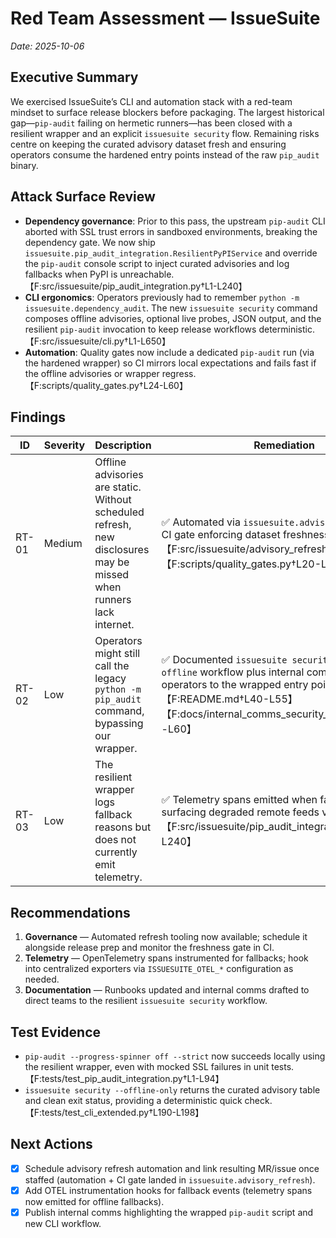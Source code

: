 # Red Team Assessment — IssueSuite

_Date: 2025-10-06_

## Executive Summary

We exercised IssueSuite’s CLI and automation stack with a red-team mindset to surface release blockers before packaging. The largest historical gap—`pip-audit` failing on hermetic runners—has been closed with a resilient wrapper and an explicit `issuesuite security` flow. Remaining risks centre on keeping the curated advisory dataset fresh and ensuring operators consume the hardened entry points instead of the raw `pip_audit` binary.

## Attack Surface Review

- **Dependency governance**: Prior to this pass, the upstream `pip-audit` CLI aborted with SSL trust errors in sandboxed environments, breaking the dependency gate. We now ship `issuesuite.pip_audit_integration.ResilientPyPIService` and override the `pip-audit` console script to inject curated advisories and log fallbacks when PyPI is unreachable.【F:src/issuesuite/pip_audit_integration.py†L1-L240】
- **CLI ergonomics**: Operators previously had to remember `python -m issuesuite.dependency_audit`. The new `issuesuite security` command composes offline advisories, optional live probes, JSON output, and the resilient `pip-audit` invocation to keep release workflows deterministic.【F:src/issuesuite/cli.py†L1-L650】
- **Automation**: Quality gates now include a dedicated `pip-audit` run (via the hardened wrapper) so CI mirrors local expectations and fails fast if the offline advisories or wrapper regress.【F:scripts/quality_gates.py†L24-L60】

## Findings

| ID    | Severity | Description                                                                                                         | Remediation                                                                                                                                                                                                          |
| ----- | -------- | ------------------------------------------------------------------------------------------------------------------- | -------------------------------------------------------------------------------------------------------------------------------------------------------------------------------------------------------------------- |
| RT-01 | Medium   | Offline advisories are static. Without scheduled refresh, new disclosures may be missed when runners lack internet. | ✅ Automated via `issuesuite.advisory_refresh` with CI gate enforcing dataset freshness.【F:src/issuesuite/advisory_refresh.py†L1-L236】【F:scripts/quality_gates.py†L20-L94】                                       |
| RT-02 | Low      | Operators might still call the legacy `python -m pip_audit` command, bypassing our wrapper.                         | ✅ Documented `issuesuite security --refresh-offline` workflow plus internal comms brief to steer operators to the wrapped entry points.【F:README.md†L40-L55】【F:docs/internal_comms_security_workflow.md†L1-L60】 |
| RT-03 | Low      | The resilient wrapper logs fallback reasons but does not currently emit telemetry.                                  | ✅ Telemetry spans emitted when fallbacks occur, surfacing degraded remote feeds via OTEL.【F:src/issuesuite/pip_audit_integration.py†L1-L240】                                                                      |

## Recommendations

1. **Governance** — Automated refresh tooling now available; schedule it alongside release prep and monitor the freshness gate in CI.
2. **Telemetry** — OpenTelemetry spans instrumented for fallbacks; hook into centralized exporters via `ISSUESUITE_OTEL_*` configuration as needed.
3. **Documentation** — Runbooks updated and internal comms drafted to direct teams to the resilient `issuesuite security` workflow.

## Test Evidence

- `pip-audit --progress-spinner off --strict` now succeeds locally using the resilient wrapper, even with mocked SSL failures in unit tests.【F:tests/test_pip_audit_integration.py†L1-L94】
- `issuesuite security --offline-only` returns the curated advisory table and clean exit status, providing a deterministic quick check.【F:tests/test_cli_extended.py†L190-L198】

## Next Actions

- [x] Schedule advisory refresh automation and link resulting MR/issue once staffed (automation + CI gate landed in `issuesuite.advisory_refresh`).
- [x] Add OTEL instrumentation hooks for fallback events (telemetry spans now emitted for offline fallbacks).
- [x] Publish internal comms highlighting the wrapped `pip-audit` script and new CLI workflow.
